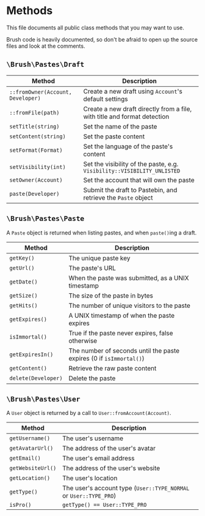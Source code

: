 # Methods

This file documents all public class methods that you may want to use.

Brush code is heavily documented, so don't be afraid to open up the source files and look at the comments.

## `\Brush\Pastes\Draft`

Method | Description
--- | ---
`::fromOwner(Account, Developer)` | Create a new draft using `Account`'s default settings
`::fromFile(path)` | Create a new draft directly from a file, with title and format detection
`setTitle(string)` | Set the name of the paste
`setContent(string)` | Set the paste content
`setFormat(Format)` | Set the language of the paste's content
`setVisibility(int)` | Set the visibility of the paste, e.g. `Visibility::VISIBILITY_UNLISTED`
`setOwner(Account)` | Set the account that will own the paste
`paste(Developer)` | Submit the draft to Pastebin, and retrieve the `Paste` object

## `\Brush\Pastes\Paste`

A `Paste` object is returned when listing pastes, and when `paste()`ing a draft.

Method | Description
--- | ---
`getKey()` | The unique paste key
`getUrl()` | The paste's URL
`getDate()` | When the paste was submitted, as a UNIX timestamp
`getSize()` | The size of the paste in bytes
`getHits()` | The number of unique visitors to the paste
`getExpires()` | A UNIX timestamp of when the paste expires
`isImmortal()` | True if the paste never expires, false otherwise
`getExpiresIn()` | The number of seconds until the paste expires (0 if `isImmortal()`)
`getContent()` | Retrieve the raw paste content
`delete(Developer)` | Delete the paste

## `\Brush\Pastes\User`

A `User` object is returned by a call to `User::fromAccount(Account)`.

Method | Description
--- | ---
`getUsername()` | The user's username
`getAvatarUrl()` | The address of the user's avatar
`getEmail()` | The user's email address
`getWebsiteUrl()` | The address of the user's website
`getLocation()` | The user's location
`getType()` | The user's account type (`User::TYPE_NORMAL` or `User::TYPE_PRO`)
`isPro()` | `getType() == User::TYPE_PRO`
